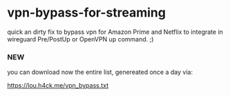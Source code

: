 # vpn-bypass-for-streaming


quick an dirty fix to bypass vpn for Amazon Prime and Netflix to integrate in wireguard Pre/PostUp or OpenVPN up command. ;)


### NEW

you can download now the entire list, genereated once a day via: 

<https://lou.h4ck.me/vpn_bypass.txt>
